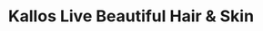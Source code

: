 ---
title: "Kallos Live Beautiful Hair & Skin"
url: /greensboro/kallos-live-beautiful-hair-und-skin/
shop: Kosmetik
---